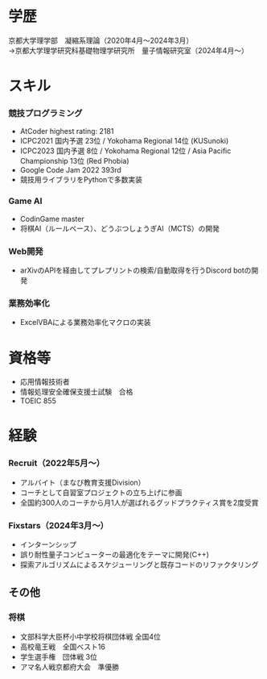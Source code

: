 # 学歴
京都大学理学部　凝縮系理論（2020年4月～2024年3月）<br>
→京都大学理学研究科基礎物理学研究所　量子情報研究室（2024年4月～）

# スキル
### 競技プログラミング
- AtCoder highest rating: 2181
- ICPC2021 国内予選 23位 / Yokohama Regional 14位 (KUSunoki)
- ICPC2023 国内予選 8位 / Yokohama Regional 12位 / Asia Pacific Championship 13位 (Red Phobia)
- Google Code Jam 2022 393rd
- 競技用ライブラリをPythonで多数実装

### Game AI
- CodinGame master
- 将棋AI（ルールベース）、どうぶつしょうぎAI（MCTS）の開発

### Web開発
- arXivのAPIを経由してプレプリントの検索/自動取得を行うDiscord botの開発

### 業務効率化
- ExcelVBAによる業務効率化マクロの実装

# 資格等
- 応用情報技術者
- 情報処理安全確保支援士試験　合格
- TOEIC 855

# 経験
### Recruit（2022年5月～）
- アルバイト（まなび教育支援Division）
- コーチとして自習室プロジェクトの立ち上げに参画
- 全国約300人のコーチから月1人が選ばれるグッドプラクティス賞を2度受賞

### Fixstars（2024年3月～）
- インターンシップ
- 誤り耐性量子コンピューターの最適化をテーマに開発(C++)
- 探索アルゴリズムによるスケジューリングと既存コードのリファクタリング

## その他
### 将棋
- 文部科学大臣杯小中学校将棋団体戦 全国4位
- 高校竜王戦　全国ベスト16
- 学生選手権　団体戦 3位
- アマ名人戦京都府大会　準優勝
